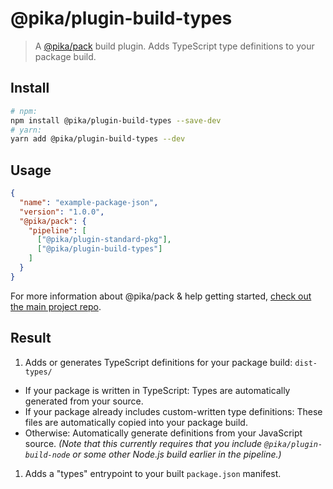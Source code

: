 # @pika/plugin-build-types

> A [@pika/pack](https://github.com/pikapkg/pack) build plugin.
> Adds TypeScript type definitions to your package build.


## Install

```sh
# npm:
npm install @pika/plugin-build-types --save-dev
# yarn:
yarn add @pika/plugin-build-types --dev
```


## Usage

```json
{
  "name": "example-package-json",
  "version": "1.0.0",
  "@pika/pack": {
    "pipeline": [
      ["@pika/plugin-standard-pkg"],
      ["@pika/plugin-build-types"]
    ]
  }
}
```

For more information about @pika/pack & help getting started, [check out the main project repo](https://github.com/pikapkg/pack).


## Result

1. Adds or generates TypeScript definitions for your package build: `dist-types/`
  - If your package is written in TypeScript: Types are automatically generated from your source.
  - If your package already includes custom-written type definitions: These files are automatically copied into your package build.
  - Otherwise: Automatically generate definitions from your JavaScript source. *(Note that this currently requires that you include `@pika/plugin-build-node` or some other Node.js build earlier in the pipeline.)*
1. Adds a "types" entrypoint to your built `package.json` manifest.
